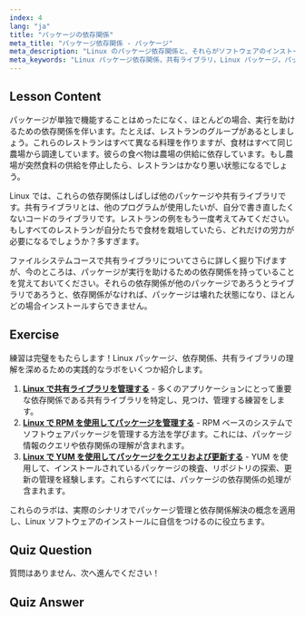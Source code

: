 ```yaml
---
index: 4
lang: "ja"
title: "パッケージの依存関係"
meta_title: "パッケージ依存関係 - パッケージ"
meta_description: "Linux のパッケージ依存関係と、それらがソフトウェアのインストールに不可欠である理由について学びます。共有ライブラリを理解し、壊れたパッケージを回避します。Linux の旅を始めましょう！"
meta_keywords: "Linux パッケージ依存関係，共有ライブラリ，Linux パッケージ，パッケージ管理，Linux チュートリアル，Linux 初心者，Linux ガイド"
---
```


## Lesson Content

パッケージが単独で機能することはめったになく、ほとんどの場合、実行を助けるための依存関係を伴います。たとえば、レストランのグループがあるとしましょう。これらのレストランはすべて異なる料理を作りますが、食材はすべて同じ農場から調達しています。彼らの食べ物は農場の供給に依存しています。もし農場が突然食料の供給を停止したら、レストランはかなり悪い状態になるでしょう。

Linux では、これらの依存関係はしばしば他のパッケージや共有ライブラリです。共有ライブラリとは、他のプログラムが使用したいが、自分で書き直したくないコードのライブラリです。レストランの例をもう一度考えてみてください。もしすべてのレストランが自分たちで食材を栽培していたら、どれだけの労力が必要になるでしょうか？多すぎます。

ファイルシステムコースで共有ライブラリについてさらに詳しく掘り下げますが、今のところは、パッケージが実行を助けるための依存関係を持っていることを覚えておいてください。それらの依存関係が他のパッケージであろうとライブラリであろうと、依存関係がなければ、パッケージは壊れた状態になり、ほとんどの場合インストールすらできません。

## Exercise

練習は完璧をもたらします！Linux パッケージ、依存関係、共有ライブラリの理解を深めるための実践的なラボをいくつか紹介します。

1. **[Linux で共有ライブラリを管理する](https://labex.io/ja/labs/comptia-manage-shared-libraries-in-linux-590867)** - 多くのアプリケーションにとって重要な依存関係である共有ライブラリを特定し、見つけ、管理する練習をします。
2. **[Linux で RPM を使用してパッケージを管理する](https://labex.io/ja/labs/rhel-managing-packages-with-rpm-in-linux-590868)** - RPM ベースのシステムでソフトウェアパッケージを管理する方法を学びます。これには、パッケージ情報のクエリや依存関係の理解が含まれます。
3. **[Linux で YUM を使用してパッケージをクエリおよび更新する](https://labex.io/ja/labs/rhel-query-and-update-packages-with-yum-in-linux-590869)** - YUM を使用して、インストールされているパッケージの検査、リポジトリの探索、更新の管理を経験します。これらすべてには、パッケージの依存関係の処理が含まれます。

これらのラボは、実際のシナリオでパッケージ管理と依存関係解決の概念を適用し、Linux ソフトウェアのインストールに自信をつけるのに役立ちます。

## Quiz Question

質問はありません、次へ進んでください！

## Quiz Answer
